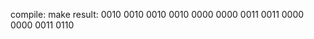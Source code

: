compile:
        make
result:
        0010
        0010
        0010
        0010
        0000
        0000
        0011
        0011
        0000
        0000
        0011
        0110
